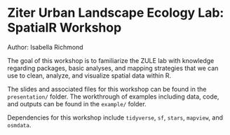 # Ziter Urban Landscape Ecology Lab: SpatialR Workshop
Author: Isabella Richmond   

The goal of this workshop is to familiarize the ZULE lab with knowledge regarding packages, basic analyses, and mapping strategies that we can use to clean, analyze, and visualize spatial data within R. 

The slides and associated files for this workshop can be found in the `presentation/` folder. The workthrough of examples including data, code, and outputs can be found in the `example/` folder.     

Dependencies for this workshop include `tidyverse`, `sf`, `stars`, `mapview`, and `osmdata`.  

